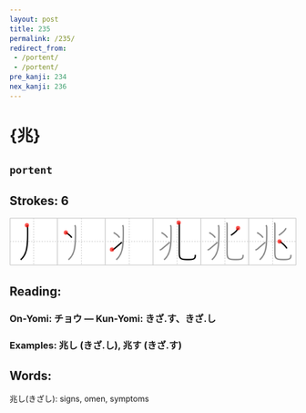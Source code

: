 ```yaml
---
layout: post
title: 235
permalink: /235/
redirect_from:
 - /portent/
 - /portent/
pre_kanji: 234
nex_kanji: 236
---
```


# {兆}

## `portent`

## Strokes: 6

<div class="stroke"><img src="../images/E58586.png" /></div>

## Reading:

### On-Yomi: チョウ &mdash; Kun-Yomi: きざ.す、きざ.し

### Examples: 兆し (きざ.し), 兆す (きざ.す)

## Words:

兆し(きざし): signs, omen, symptoms
